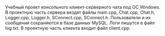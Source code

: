 Учебный проект консольного клиент-серверного чата под ОС Windows. В проектную часть сервера входят файлы main.cpp, Chat.cpp, Chat.h, Logger.cpp, Logger.h, SConnect.cpp, SConnect.h. Пользователи и их сообщения сохраняются в базе данных MySQL. Логи пишутся в файл log.txt. В проектную часть клиента входит файл client.cpp.
